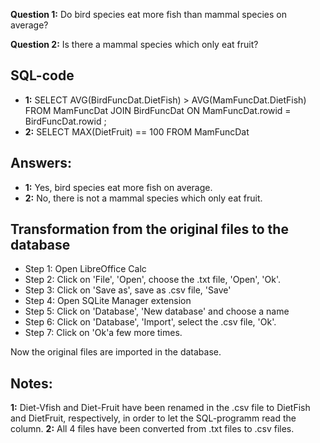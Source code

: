 **Question 1:** Do bird species eat more fish than mammal species on average?

**Question 2:** Is there a mammal species which only eat fruit?

**SQL-code**
--------
* **1:** SELECT AVG(BirdFuncDat.DietFish) > AVG(MamFuncDat.DietFish)
FROM MamFuncDat
JOIN BirdFuncDat
ON MamFuncDat.rowid = BirdFuncDat.rowid ;
* **2:** SELECT MAX(DietFruit) == 100
FROM MamFuncDat

**Answers:** 
--------
* **1:** Yes, bird species eat more fish on average.
* **2:** No, there is not a mammal species which only eat fruit.

**Transformation from the original files to the database**
--------

* Step 1: Open LibreOffice Calc
* Step 2: Click on 'File', 'Open', choose the .txt file, 'Open', 'Ok'.
* Step 3: Click on 'Save as', save as .csv file, 'Save'
* Step 4: Open SQLite Manager extension
* Step 5: Click on 'Database', 'New database' and choose a name
* Step 6: Click on 'Database', 'Import', select the .csv file, 'Ok'.
* Step 7: Click on 'Ok'a few more times.

Now the original files are imported in the database.

**Notes**:
-------
**1:** Diet-Vfish and Diet-Fruit have been renamed in the .csv file to DietFish and DietFruit, respectively, in order to let the SQL-programm read the column.
**2:** All 4 files have been converted from .txt files to .csv files.